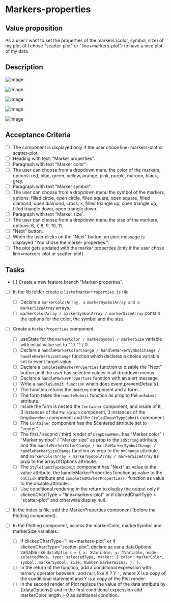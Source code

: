 # Markers-properties

## Value proposition

As a user I want to set the properties of the markers (color, symbol, size) of my plot (if I chose "scatter-plot" or "line+markers-plot") to have a nice plot of my data.

## Description

![Image](https://github.com/catdieval/capstone-plotdata/assets/148444485/a78a70b0-d346-40bb-816f-58b2388b7b50)

![Image](https://github.com/catdieval/capstone-plotdata/assets/148444485/e1924bb9-db0b-4f5c-99a6-e90f82a7f7b6)

![Image](https://github.com/catdieval/capstone-plotdata/assets/148444485/a487dfb6-c933-4385-b363-b1376262990a)

![Image](https://github.com/catdieval/capstone-plotdata/assets/148444485/ce526e5c-8122-49e1-b427-2144be38c636)

![Image](https://github.com/catdieval/capstone-plotdata/assets/148444485/13d0ae05-bce9-4b2d-b921-fc186df13bcb)

## Acceptance Criteria

- [ ] The component is displayed only if the user chose line+markers-plot or scatter-plot.
- [ ] Heading with text: "Marker properties".
- [ ] Paragraph with text "Marker color".
- [ ] The user can choose from a dropdown menu the color of the markers, options: red, blue, green, yellow, orange, pink, purple, maroon, black, grey.
- [ ] Paragraph with text "Marker symbol".
- [ ] The user can choose from a dropdown menu the symbol of the markers, options: filled circle, open circle, filled square, open square, filled diamond, open diamond, cross, x, filled triangle up, open triangle up, filled triangle down, open triangle down.
- [ ] Paragraph with text "Marker size".
- [ ] The user can choose from a dropdown menu the size of the markers, options: 6, 7, 8, 9, 10, 11.
- [ ] "Next" button.
- [ ] When the user clicks on the "Next" button, an alert message is displayed "You chose the marker properties.".
- [ ] The plot gets updated with the marker properties (only if the user chose line+markers-plot or scatter-plot).

## Tasks

- [ ] Create a new feature branch "Marker-properties".

- [ ] In the lib folder create a `listOfMarkerProperties.js` file.
  - [ ] Declare a `markerColorArray, a markerSymbolArray and a markerSizeArray` arrays.
  - [ ] `markerColorArray / markerSymbolArray / markerSizeArray` contain the options for the color, the symbol and the size.
- [ ] Create a `MarkerProperties` component.

  - [ ] useState for the `markerColor / markerSymbol / markerSize` variable with initial value set to "" / "" / 0.
  - [ ] Declare a `handleMarkerColorChange / handleMarkerSymbolChange / handleMarkerSizeChange` function which declares a choice variable set to event.target.value.
  - [ ] Declare a `completedMarkerProperties` function to disable the "Next" button until the user has selected values in all dropdown menus.
  - [ ] Declare a `handleMarkerProperties` function with an alert message.
  - [ ] Write a `handleSubmit function` which does event.preventDefault().
  - [ ] The function returns the `Heading` component and a form.
  - [ ] The form takes the `handleSubmit` function as prop to the `onSubmit` attribute.
  - [ ] Inside the form is nested the `Container` component, and inside of it, 3 instances of the `Paragraph` component, 3 instances of the `DropDownMenu` component and the `StyledInputTypeSubmit` component.
  - [ ] The `Container` component has the $centered attribute set to "center".
  - [ ] The first / second / third render of `DropDownMenu` has "Marker color" / "Marker symbol" / "Marker size" as prop to the `idString` attribute and the `handleMarkerColorChange / handleMarkerSymbolChange / handleMarkerSizeChange` function as prop to the `onChange` attribute and `markerColorArray / markerSymbolArray / markerSizeArray` as prop to the arrayOfOptions attribute.
  - [ ] The `StyleInputTypeSubmit` component has "Next" as value to the value attribute, the handleMarkerProperties function as value to the `onClick` attribute and `completedMarkerProperties()` function as value to the disable attribute.
  - [ ] Use conditional rendering in the return to display the output only if clickedChartType = "line+markers-plot" or if clickedChartType = "scatter-plot" and otherwise display null.

- [ ] In the index.js file, add the MarkerProperties component (before the Plotting component).

- [ ] In the Plotting component, access the markerColor, markerSymbol and markerSize variables.
  - [ ] If clickedChartType="line+markers-plot" or if clickedChartType="scatter-plot", declare as var a dataOptions variable like `dataOptions = {
  x: XVariable,
  y: YVariable,
  mode: selectedMode,
  type: selectedType,
  marker: {
    color: markerColor,
    symbol: markerSymbol,
    size: Number(markerSize),
  },
}`.
  - [ ] In the return of the function, add a conditional expression with ternary operator between : and null, like X ? Y : , where X is a copy of the conditional statement and Y is a copy of the Plot render.
  - [ ] In the second render of Plot replace the value of the data attribute by {[dataOptions]} and in the first conditional expression add markerColor.length > 0 as additional condition.

